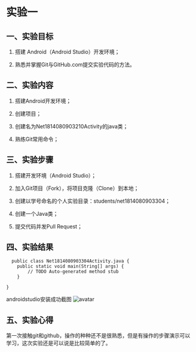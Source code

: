 # 实验一

## 一、实验目标

1. 搭建 Android（Android Studio）开发环境；

2. 熟悉并掌握Git与GitHub.com提交实验代码的方法。

## 二、实验内容

1. 搭建Android开发环境；

2. 创建项目；

3. 创建名为Net1814080903210Activity的java类；

4. 熟练Git常用命令；

## 三、实验步骤

1. 搭建开发环境（Android Studio）；

2. 加入Git项目（Fork），将项目克隆（Clone）到本地；

3. 创建以学号命名的个人实验目录：students/net1814080903304；

4. 创建一个Java类；

5. 提交代码并发Pull Request；

## 四、实验结果
~~~
  public class Net1814080903304Activity.java {
	public static void main(String[] args) {
		// TODO Auto-generated method stub
	}

}
~~~
   androidstudio安装成功截图
  ![avatar](https://raw.githubusercontent.com/Hacker-LAM/android-labs-2020/master/students/net1814080903304/net1814080903304.jpg)


## 五、实验心得
 
第一次接触git和github，操作的种种还不是很熟悉，但是有操作的步骤演示可以学习，这次实验还是可以说是比较简单的了。
